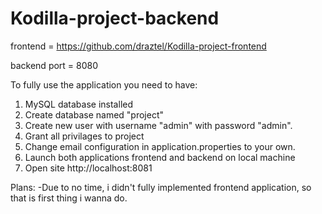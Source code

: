 # Kodilla-project-backend

frontend = https://github.com/draztel/Kodilla-project-frontend

backend port = 8080

To fully use the application you need to have:
1. MySQL database installed
2. Create database named "project" 
3. Create new user with username "admin" with password "admin".
4. Grant all privilages to project
5. Change email configuration in application.properties to your own.
6. Launch both applications frontend and backend on local machine
7. Open site http://localhost:8081


Plans:
-Due to no time, i didn't fully implemented frontend application, so that is first thing i wanna do.
